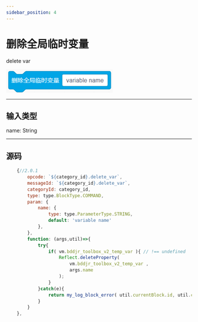 ```yaml
---
sidebar_position: 4
---
```

# 删除全局临时变量

delete var

![img](img\delete_var\image.png)  


***
## 输入类型
name: String  


***
## 源码
```js title="/categorys/temp_var.js"
    {//2.0.1
        opcode: `${category_id}.delete_var`,
        messageId: `${category_id}.delete_var`,
        categoryId: category_id,
        type: type.BlockType.COMMAND,
        param: {
            name: {
                type: type.ParameterType.STRING,
                default: 'variable name'
            },
        },
        function: (args,util)=>{
            try{
                if( vm.bddjr_toolbox_v2_temp_var ){ // !== undefined
                    Reflect.deleteProperty(
                        vm.bddjr_toolbox_v2_temp_var ,
                        args.name
                    );
                }
            }catch(e){
                return my_log_block_error( util.currentBlock.id, util.currentBlock.opcode, e )
            }
        }
    },
```
